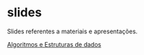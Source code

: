 # slides

Slides referentes a materiais e apresentações.

[Algoritmos e Estruturas de dados](https://darlonv.github.io/slides/algoritmos/_site)  


